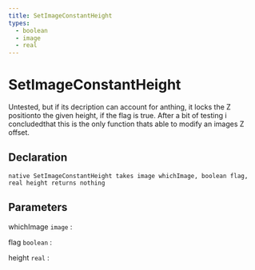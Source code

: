 ```yaml
---
title: SetImageConstantHeight
types:
  - boolean
  - image
  - real
---
```


# SetImageConstantHeight
Untested, but if its decription can account for anthing, it locks the Z positionto the given height, if the flag is true. After a bit of testing i concludedthat this is the only function thats able to modify an images Z offset.

## Declaration

```jass
native SetImageConstantHeight takes image whichImage, boolean flag, real height returns nothing
```

## Parameters
whichImage `image`
: 

flag `boolean`
: 

height `real`
: 

